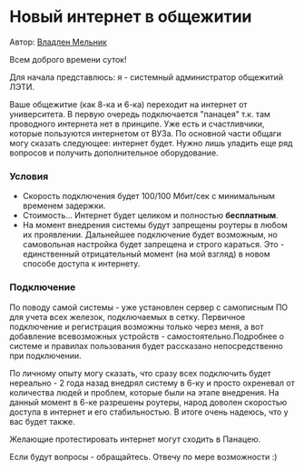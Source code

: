 # Новый интернет в общежитии

Автор: [Владлен Мельник](https://vk.com/mazzahaker)

Всем доброго времени суток!

Для начала представлюсь: я - системный администратор общежитий ЛЭТИ.

Ваше общежитие (как 8-ка и 6-ка) переходит на интернет от университета. В первую очередь подключается "панацея" т.к. там проводного интернета нет в принципе. Уже есть и счастливчики, которые пользуются интернетом от ВУЗа. По основной части общаги могу сказать следующее: интернет будет. Нужно лишь уладить еще ряд вопросов и получить дополнительное оборудование.

### Условия

- Скорость подключения будет 100/100 Мбит/сек с минимальным временем задержки.
- Стоимость... Интернет будет целиком и полностью **бесплатным**.
- На момент внедрения системы будут запрещены роутеры в любом их проявлении. 
  Дальнейшее подключение будет возможным, но самовольная настройка будет запрещена и строго караться. Это - единственный отрицательный момент (на мой взгляд) в новом способе доступа к интернету.

### Подключение

По поводу самой системы - уже установлен сервер с самописным ПО для учета всех железок, подключаемых в сетку. 
Первичное подключение и регистрация возможны только через меня, а вот добавление всевозможных устройств - самостоятельно.Подробнее о системе и правилах пользования будет рассказано непосредственно при подключении.

По личному опыту могу сказать, что сразу всех подключить будет нереально - 2 года назад внедрял систему в 6-ку и просто охреневал от количества людей и проблем, которые были на этапе внедрения. На данный момент в 6-ке разрешены роутеры, народ доволен скоростью доступа в интернет и его стабильностью. В итоге очень надеюсь, что у вас будет также.

Желающие протестировать интернет могут сходить в Панацею.

Если будут вопросы - обращайтесь. Отвечу по мере возможности :)


